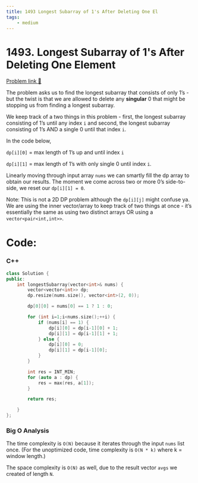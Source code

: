 ```yaml
---
title: 1493 Longest Subarray of 1's After Deleting One El
tags:
    - medium
---
```



# 1493. Longest Subarray of 1's After Deleting One Element

[Problem link 🔗](https://leetcode.com/problems/longest-subarray-of-1s-after-deleting-one-element/description/) 

The problem asks us to find the longest subarray that consists of only 1’s - but the twist is that we are allowed to delete any **singular** 0 that might be stopping us from finding a longest subarray.

We keep track of a two things in this problem - first, the longest subarray consisting of 1’s until any index `i` and second, the longest subarray consisting of 1’s AND a single 0 until that index `i`.

In the code below, 

`dp[i][0]` = max length of 1’s up and until index `i` 

`dp[i][1]` = max length of 1’s with only single 0 until index `i`.

Linearly moving through input array `nums` we can smartly fill the dp array to obtain our results. The moment we come across two or more 0’s side-to-side, we reset our `dp[i][1] = 0`.

Note: This is not a 2D DP problem although the `dp[i][j]` might confuse ya. We are using the inner vector/array to keep track of two things at once - it’s essentially the same as using two distinct arrays OR using a `vector<pair<int,int>>`.

# Code:

### C++

```cpp
class Solution {
public:
    int longestSubarray(vector<int>& nums) {
        vector<vector<int>> dp;
        dp.resize(nums.size(), vector<int>(2, 0));

        dp[0][0] = nums[0] == 1 ? 1 : 0;

        for (int i=1;i<nums.size();++i) {
            if (nums[i] == 1) {
                dp[i][0] = dp[i-1][0] + 1;
                dp[i][1] = dp[i-1][1] + 1;
            } else {
                dp[i][0] = 0;
                dp[i][1] = dp[i-1][0];
            }
        }

        int res = INT_MIN;
        for (auto a : dp) {
            res = max(res, a[1]);
        }

        return res;

    }
};
```

### Big O Analysis

The time complexity is `O(N)` because it iterates through the input `nums` list once. (For the unoptimized code, time complexity is `O(N * k)` where k = window length.)

The space complexity is `O(N)` as well, due to the result vector `avgs` we created of length `N`.